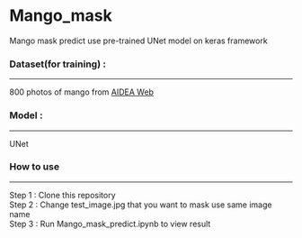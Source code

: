 # Mango_mask
Mango mask predict use pre-trained UNet model on keras framework
<h3>Dataset(for training) : </h3>
<hr>
800 photos of mango from <a href="https://aidea-web.tw/">AIDEA Web</a>

<h3>Model : </h3>
<hr>
UNet

<h3>How to use</h3>
<hr>
Step 1 : Clone this repository<br>
Step 2 : Change test_image.jpg that you want to mask use same image name<br>
Step 3 : Run Mango_mask_predict.ipynb to view result<br>